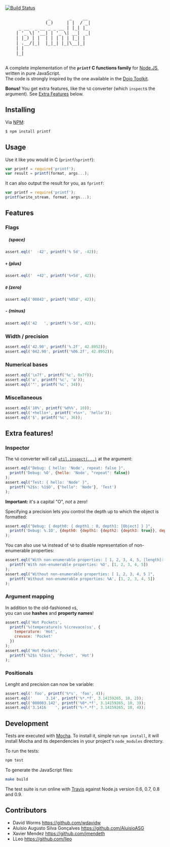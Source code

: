 [![Build Status](https://secure.travis-ci.org/wdavidw/node-printf.png)](http://travis-ci.org/wdavidw/node-printf)

<pre>
                _       _    __ 
               (_)     | |  / _|
     _ __  _ __ _ _ __ | |_| |_ 
    | '_ \| '__| | '_ \| __|  _|
    | |_) | |  | | | | | |_| |  
    | .__/|_|  |_|_| |_|\__|_|  
    | |                         
    |_| 

</pre>

A complete implementation of the **`printf` C functions family**
for [Node.JS][node], written in pure JavaScript.  
The code is strongly inspired by the one available in the [Dojo Toolkit][dojo].

**Bonus!** You get extra features, like the `%O` converter (which `inspect`s
the argument). See [Extra Features](#extra-features) below.

Installing
----------

Via [NPM][npm]:

``` bash
$ npm install printf
```

Usage
-----

Use it like you would in C (`printf`/`sprintf`):

``` javascript
var printf = require('printf');
var result = printf(format, args...);
```

It can also output the result for you, as `fprintf`:

``` javascript
var printf = require('printf');
printf(write_stream, format, args...);
```

Features
--------
    
### Flags

##### ` ` (space)

``` javascript
assert.eql('  -42', printf('% 5d', -42));
```

##### `+` (plus)

``` javascript
assert.eql('  +42', printf('%+5d', 42));
```

##### `0` (zero)

``` javascript
assert.eql('00042', printf('%05d', 42));
```

##### `-` (minus)

``` javascript
assert.eql('42   ', printf('%-5d', 42));
```

### Width / precision

``` javascript
assert.eql('42.90', printf('%.2f', 42.8952));
assert.eql('042.90', printf('%06.2f', 42.8952));
```

### Numerical bases

``` javascript
assert.eql('\x7f', printf('%c', 0x7f));
assert.eql('a', printf('%c', 'a'));
assert.eql('"', printf('%c', 34));
```

### Miscellaneous

``` javascript
assert.eql('10%', printf('%d%%', 10));
assert.eql('+hello+', printf('+%s+', 'hello'));
assert.eql('$', printf('%c', 36));
```

Extra features!
---------------

### Inspector

The `%O` converter will call [`util.inspect(...)`][util_inspect] at the argument:

``` javascript
assert.eql("Debug: { hello: 'Node', repeat: false }",
  printf('Debug: %O', {hello: 'Node', "repeat": false})
);
assert.eql("Test: { hello: 'Node' }",
  printf('%2$s: %1$O', {"hello": 'Node'}, 'Test')
);
```

**Important:** it's a capital "O", *not* a zero!

Specifying a precision lets you control the depth up to which the object is formatted:

``` javascript
assert.eql("Debug: { depth0: { depth1_: 0, depth1: [Object] } }",
  printf('Debug: %.1O', {depth0: {depth1: {depth2: {depth3: true}}, depth1_: 0}})
);
```

You can also use `%A` instead of `%O` to disable representation of non-enumerable properties:

``` javascript
assert.eql("With non-enumerable properties: [ 1, 2, 3, 4, 5, [length]: 5 ]",
  printf('With non-enumerable properties: %O', [1, 2, 3, 4, 5])
);
assert.eql("Without non-enumerable properties: [ 1, 2, 3, 4, 5 ]",
  printf('Without non-enumerable properties: %A', [1, 2, 3, 4, 5])
);
```

### Argument mapping

In addition to the old-fashioned `n$`,  
you can use **hashes** and **property names**!

``` javascript
assert.eql('Hot Pockets',
  printf('%(temperature)s %(crevace)ss', {
    temperature: 'Hot',
    crevace: 'Pocket'
  })
);
assert.eql('Hot Pockets',
  printf('%2$s %1$ss', 'Pocket', 'Hot')
);
```

### Positionals

Lenght and precision can now be variable:

``` javascript
assert.eql(' foo', printf('%*s', 'foo', 4));
assert.eql('      3.14', printf('%*.*f', 3.14159265, 10, 2));
assert.eql('000003.142', printf('%0*.*f', 3.14159265, 10, 3));
assert.eql('3.1416    ', printf('%-*.*f', 3.14159265, 10, 4));
```

Development
-----------

Tests are executed with [Mocha][mocha]. To install it, simple run `npm install`, it will install
Mocha and its dependencies in your project's `node_modules` directory.

To run the tests:

```bash
npm test
```

To generate the JavaScript files:

```bash
make build
```

The test suite is run online with [Travis][travis] against Node.js version 0.6, 0.7, 0.8 and 0.9.

Contributors
------------

*   David Worms <https://github.com/wdavidw>
*   Aluísio Augusto Silva Gonçalves <https://github.com/AluisioASG>
*   Xavier Mendez <https://github.com/jmendeth>
*   LLeo <https://github.com/lleo>


[dojo]: http://www.dojotoolkit.org  "The Dojo Toolkit"
[node]: http://nodejs.org "The Node.JS platform"
[npm]:  https://github.com/isaacs/npm "The Node Package Manager"
[util_inspect]: http://nodejs.org/api/util.html#util_util_inspect_object_showhidden_depth_colors "util.inspect() documentation"
[expresso]: http://visionmedia.github.com/expresso "The Expresso TDD"
[travis]: https://travis-ci.org "Continuous Integration system"
[mocha]: http://visionmedia.github.io/mocha "The Mocha test framework"
